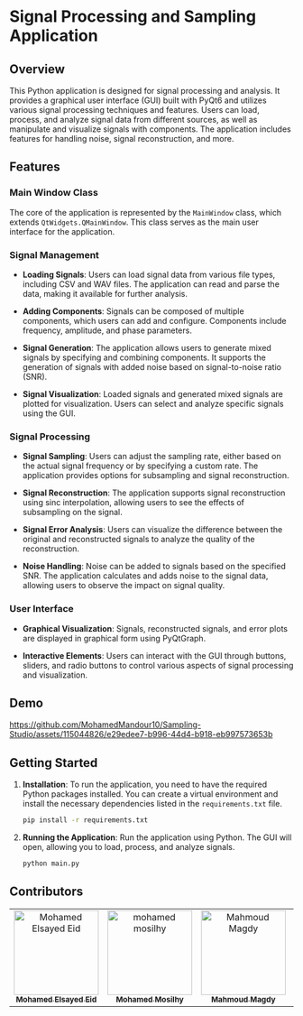 # Signal Processing and Sampling Application

## Overview

This Python application is designed for signal processing and analysis. It provides a graphical user interface (GUI) built with PyQt6 and utilizes various signal processing techniques and features. Users can load, process, and analyze signal data from different sources, as well as manipulate and visualize signals with components. The application includes features for handling noise, signal reconstruction, and more.

## Features

### Main Window Class

The core of the application is represented by the `MainWindow` class, which extends `QtWidgets.QMainWindow`. This class serves as the main user interface for the application.

### Signal Management

- **Loading Signals**: Users can load signal data from various file types, including CSV and WAV files. The application can read and parse the data, making it available for further analysis.

- **Adding Components**: Signals can be composed of multiple components, which users can add and configure. Components include frequency, amplitude, and phase parameters.

- **Signal Generation**: The application allows users to generate mixed signals by specifying and combining components. It supports the generation of signals with added noise based on signal-to-noise ratio (SNR).

- **Signal Visualization**: Loaded signals and generated mixed signals are plotted for visualization. Users can select and analyze specific signals using the GUI.

### Signal Processing

- **Signal Sampling**: Users can adjust the sampling rate, either based on the actual signal frequency or by specifying a custom rate. The application provides options for subsampling and signal reconstruction.

- **Signal Reconstruction**: The application supports signal reconstruction using sinc interpolation, allowing users to see the effects of subsampling on the signal.

- **Signal Error Analysis**: Users can visualize the difference between the original and reconstructed signals to analyze the quality of the reconstruction.

- **Noise Handling**: Noise can be added to signals based on the specified SNR. The application calculates and adds noise to the signal data, allowing users to observe the impact on signal quality.

### User Interface

- **Graphical Visualization**: Signals, reconstructed signals, and error plots are displayed in graphical form using PyQtGraph.

- **Interactive Elements**: Users can interact with the GUI through buttons, sliders, and radio buttons to control various aspects of signal processing and visualization.
## Demo


https://github.com/MohamedMandour10/Sampling-Studio/assets/115044826/e29edee7-b996-44d4-b918-eb997573653b


## Getting Started

1. **Installation**: To run the application, you need to have the required Python packages installed. You can create a virtual environment and install the necessary dependencies listed in the `requirements.txt` file.

   ```bash
   pip install -r requirements.txt

2. **Running the Application**: Run the application using Python. The GUI will open, allowing you to load, process, and analyze signals.

   ```bash
   python main.py

## Contributors <a name = "Contributors"></a>
<table>
  <tr>
    <td align="center">
    <a href="https://github.com/MohamedMandour10" target="_black">
    <img src="https://avatars.githubusercontent.com/u/115044826?v=4" width="150px;" alt="Mohamed Elsayed Eid"/>
    <br />
    <sub><b>Mohamed Elsayed Eid</b></sub></a>
    </td>
    <td align="center">
    <a href="https://github.com/mohamedmosilhy" target="_black">
    <img src="https://avatars.githubusercontent.com/u/93820559?v=4" width="150px;" alt="mohamed mosilhy"/>
    <br />
    <sub><b>Mohamed Mosilhy</b></sub></a>
    </td>
    <td align="center">
    <a href="https://github.com/MahmoudMagdy404" target="_black">
    <img src="https://avatars.githubusercontent.com/u/83336074?v=4" width="150px;" alt="Mahmoud Magdy"/>
    <br />
    <sub><b>Mahmoud Magdy</b></sub></a>
    </td>
    <td align="center">
    <a href="https://github.com/joyou159" target="_black">
    <img src="https://avatars.githubusercontent.com/u/85418161?v=4" width="150px;" alt="Youssef Ahmed"/>
    <br />
    <sub><b>Youssef Ahmed</b></sub></a>
    </td>
      </tr>

